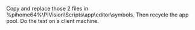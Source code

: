 Copy and replace those 2 files in %pihome64%\PIVision\Scripts\app\editor\symbols. Then recycle the app pool. Do the test on a client machine. 
